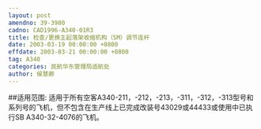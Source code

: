 ```yaml
---
layout: post
amendno: 39-3980
cadno: CAD1996-A340-01R3
title: 检查/更换主起落架收缩机构（SM）调节连杆
date: 2003-03-19 00:00:00 +0800
effdate: 2003-03-21 00:00:00 +0800
tag: A340
categories: 民航华东管理局适航处
author: 侯慧卿
---
```


##适用范围:
适用于所有空客A340-211，-212，-213，-311，-312，-313型号和系列号的飞机，但不包含在生产线上已完成改装号43029或44433或使用中已执行SB A340-32-4076的飞机。

